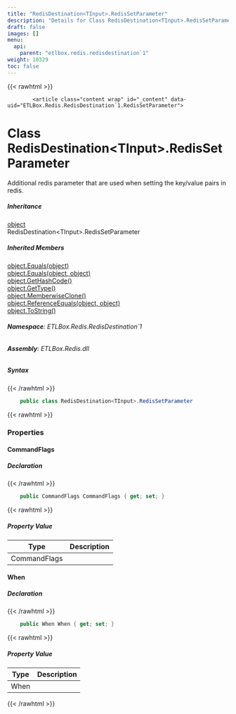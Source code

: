 ```yaml
---
title: "RedisDestination<TInput>.RedisSetParameter"
description: "Details for Class RedisDestination<TInput>.RedisSetParameter (ETLBox.Redis.RedisDestination`1)"
draft: false
images: []
menu:
  api:
    parent: "etlbox.redis.redisdestination`1"
weight: 10329
toc: false
---
```


{{< rawhtml >}}

            <article class="content wrap" id="_content" data-uid="ETLBox.Redis.RedisDestination`1.RedisSetParameter">
  <h1 id="ETLBox_Redis_RedisDestination_1_RedisSetParameter" data-uid="ETLBox.Redis.RedisDestination`1.RedisSetParameter" class="text-break">Class RedisDestination&lt;TInput&gt;.RedisSetParameter
</h1>
  <div class="markdown level0 summary"><p>Additional redis parameter that are used when setting the key/value pairs in redis.</p>
</div>
  <div class="markdown level0 conceptual"></div>
  <div class="inheritance">
    <h5>Inheritance</h5>
    <div class="level0"><a class="xref" href="https://learn.microsoft.com/dotnet/api/system.object">object</a></div>
    <div class="level1"><span class="xref">RedisDestination&lt;TInput&gt;.RedisSetParameter</span></div>
  </div>
  <div class="inheritedMembers">
    <h5>Inherited Members</h5>
    <div>
      <a class="xref" href="https://learn.microsoft.com/dotnet/api/system.object.equals#system-object-equals(system-object)">object.Equals(object)</a>
    </div>
    <div>
      <a class="xref" href="https://learn.microsoft.com/dotnet/api/system.object.equals#system-object-equals(system-object-system-object)">object.Equals(object, object)</a>
    </div>
    <div>
      <a class="xref" href="https://learn.microsoft.com/dotnet/api/system.object.gethashcode">object.GetHashCode()</a>
    </div>
    <div>
      <a class="xref" href="https://learn.microsoft.com/dotnet/api/system.object.gettype">object.GetType()</a>
    </div>
    <div>
      <a class="xref" href="https://learn.microsoft.com/dotnet/api/system.object.memberwiseclone">object.MemberwiseClone()</a>
    </div>
    <div>
      <a class="xref" href="https://learn.microsoft.com/dotnet/api/system.object.referenceequals">object.ReferenceEquals(object, object)</a>
    </div>
    <div>
      <a class="xref" href="https://learn.microsoft.com/dotnet/api/system.object.tostring">object.ToString()</a>
    </div>
  </div>
<h6><strong>Namespace</strong>: ETLBox.Redis.RedisDestination`1</h6>
  <h6><strong>Assembly</strong>: ETLBox.Redis.dll</h6>
  <h5 id="ETLBox_Redis_RedisDestination_1_RedisSetParameter_syntax">Syntax</h5>
{{< /rawhtml >}}

```C#
    public class RedisDestination<TInput>.RedisSetParameter
```

{{< rawhtml >}}
  <h3 id="properties">Properties
</h3>
  <a id="ETLBox_Redis_RedisDestination_1_RedisSetParameter_CommandFlags_" data-uid="ETLBox.Redis.RedisDestination`1.RedisSetParameter.CommandFlags*"></a>
  <h4 id="ETLBox_Redis_RedisDestination_1_RedisSetParameter_CommandFlags" data-uid="ETLBox.Redis.RedisDestination`1.RedisSetParameter.CommandFlags">CommandFlags</h4>
  <div class="markdown level1 summary"></div>
  <div class="markdown level1 conceptual"></div>
  <h5 class="declaration">Declaration</h5>
{{< /rawhtml >}}

```C#
    public CommandFlags CommandFlags { get; set; }
```

{{< rawhtml >}}
  <h5 class="propertyValue">Property Value</h5>
  <table class="table table-bordered table-condensed">
    <thead>
      <tr>
        <th>Type</th>
        <th>Description</th>
      </tr>
    </thead>
    <tbody>
      <tr>
        <td><span class="xref">CommandFlags</span></td>
        <td></td>
      </tr>
    </tbody>
  </table>
  <a id="ETLBox_Redis_RedisDestination_1_RedisSetParameter_When_" data-uid="ETLBox.Redis.RedisDestination`1.RedisSetParameter.When*"></a>
  <h4 id="ETLBox_Redis_RedisDestination_1_RedisSetParameter_When" data-uid="ETLBox.Redis.RedisDestination`1.RedisSetParameter.When">When</h4>
  <div class="markdown level1 summary"></div>
  <div class="markdown level1 conceptual"></div>
  <h5 class="declaration">Declaration</h5>
{{< /rawhtml >}}

```C#
    public When When { get; set; }
```

{{< rawhtml >}}
  <h5 class="propertyValue">Property Value</h5>
  <table class="table table-bordered table-condensed">
    <thead>
      <tr>
        <th>Type</th>
        <th>Description</th>
      </tr>
    </thead>
    <tbody>
      <tr>
        <td><span class="xref">When</span></td>
        <td></td>
      </tr>
    </tbody>
  </table>

{{< /rawhtml >}}
